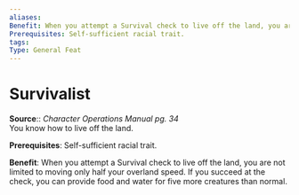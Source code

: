 ```yaml
---
aliases: 
Benefit: When you attempt a Survival check to live off the land, you are not limited to moving only half your overland speed. If you succeed at the check, you can provide food and water for five more creatures than normal.
Prerequisites: Self-sufficient racial trait.
tags: 
Type: General Feat
---
```


# Survivalist

**Source**:: _Character Operations Manual pg. 34_  
You know how to live off the land.

**Prerequisites**: Self-sufficient racial trait.

**Benefit**: When you attempt a Survival check to live off the land, you are not limited to moving only half your overland speed. If you succeed at the check, you can provide food and water for five more creatures than normal.
